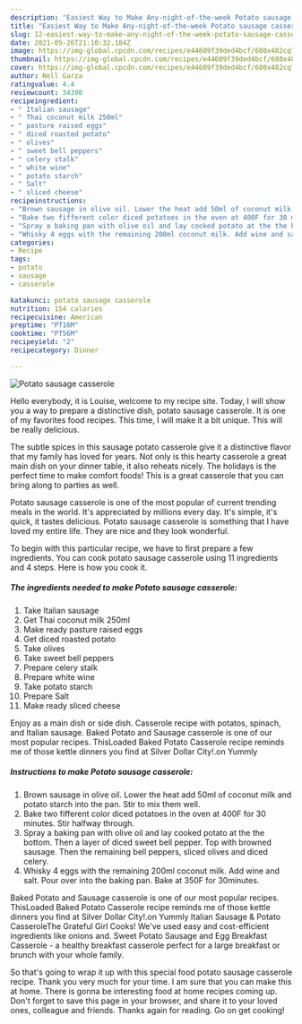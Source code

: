 ```yaml
---
description: "Easiest Way to Make Any-night-of-the-week Potato sausage casserole"
title: "Easiest Way to Make Any-night-of-the-week Potato sausage casserole"
slug: 12-easiest-way-to-make-any-night-of-the-week-potato-sausage-casserole
date: 2021-05-26T21:10:32.184Z
image: https://img-global.cpcdn.com/recipes/e44609f39ded4bcf/680x482cq70/potato-sausage-casserole-recipe-main-photo.jpg
thumbnail: https://img-global.cpcdn.com/recipes/e44609f39ded4bcf/680x482cq70/potato-sausage-casserole-recipe-main-photo.jpg
cover: https://img-global.cpcdn.com/recipes/e44609f39ded4bcf/680x482cq70/potato-sausage-casserole-recipe-main-photo.jpg
author: Nell Garza
ratingvalue: 4.4
reviewcount: 34390
recipeingredient:
- " Italian sausage"
- " Thai coconut milk 250ml"
- " pasture raised eggs"
- " diced roasted potato"
- " olives"
- " sweet bell peppers"
- " celery stalk"
- " white wine"
- " potato starch"
- " Salt"
- " sliced cheese"
recipeinstructions:
- "Brown sausage in olive oil. Lower the heat add 50ml of coconut milk and potato starch into the pan. Stir to mix them well."
- "Bake two fifferent color diced potatoes in the oven at 400F for 30 minutes. Stir halfway through."
- "Spray a baking pan with olive oil and lay cooked potato at the the bottom. Then a layer of diced sweet bell pepper. Top with browned sausage. Then the remaining bell peppers, sliced olives and diced celery."
- "Whisky 4 eggs with the remaining 200ml coconut milk. Add wine and salt. Pour over into the baking pan. Bake at 350F for 30minutes."
categories:
- Recipe
tags:
- potato
- sausage
- casserole

katakunci: potato sausage casserole 
nutrition: 154 calories
recipecuisine: American
preptime: "PT16M"
cooktime: "PT56M"
recipeyield: "2"
recipecategory: Dinner

---
```



![Potato sausage casserole](https://img-global.cpcdn.com/recipes/e44609f39ded4bcf/680x482cq70/potato-sausage-casserole-recipe-main-photo.jpg)

Hello everybody, it is Louise, welcome to my recipe site. Today, I will show you a way to prepare a distinctive dish, potato sausage casserole. It is one of my favorites food recipes. This time, I will make it a bit unique. This will be really delicious.

The subtle spices in this sausage potato casserole give it a distinctive flavor that my family has loved for years. Not only is this hearty casserole a great main dish on your dinner table, it also reheats nicely. The holidays is the perfect time to make comfort foods! This is a great casserole that you can bring along to parties as well.

Potato sausage casserole is one of the most popular of current trending meals in the world. It's appreciated by millions every day. It's simple, it's quick, it tastes delicious. Potato sausage casserole is something that I have loved my entire life. They are nice and they look wonderful.


To begin with this particular recipe, we have to first prepare a few ingredients. You can cook potato sausage casserole using 11 ingredients and 4 steps. Here is how you cook it.

<!--inarticleads1-->

##### The ingredients needed to make Potato sausage casserole:

1. Take  Italian sausage
1. Get  Thai coconut milk 250ml
1. Make ready  pasture raised eggs
1. Get  diced roasted potato
1. Take  olives
1. Take  sweet bell peppers
1. Prepare  celery stalk
1. Prepare  white wine
1. Take  potato starch
1. Prepare  Salt
1. Make ready  sliced cheese


Enjoy as a main dish or side dish. Casserole recipe with potatos, spinach, and Italian sausage. Baked Potato and Sausage casserole is one of our most popular recipes. ThisLoaded Baked Potato Casserole recipe reminds me of those kettle dinners you find at Silver Dollar City!.on Yummly 

<!--inarticleads2-->

##### Instructions to make Potato sausage casserole:

1. Brown sausage in olive oil. Lower the heat add 50ml of coconut milk and potato starch into the pan. Stir to mix them well.
1. Bake two fifferent color diced potatoes in the oven at 400F for 30 minutes. Stir halfway through.
1. Spray a baking pan with olive oil and lay cooked potato at the the bottom. Then a layer of diced sweet bell pepper. Top with browned sausage. Then the remaining bell peppers, sliced olives and diced celery.
1. Whisky 4 eggs with the remaining 200ml coconut milk. Add wine and salt. Pour over into the baking pan. Bake at 350F for 30minutes.


Baked Potato and Sausage casserole is one of our most popular recipes. ThisLoaded Baked Potato Casserole recipe reminds me of those kettle dinners you find at Silver Dollar City!.on Yummly Italian Sausage &amp; Potato CasseroleThe Grateful Girl Cooks! We&#39;ve used easy and cost-efficient ingredients like onions and. Sweet Potato Sausage and Egg Breakfast Casserole - a healthy breakfast casserole perfect for a large breakfast or brunch with your whole family. 

So that's going to wrap it up with this special food potato sausage casserole recipe. Thank you very much for your time. I am sure that you can make this at home. There is gonna be interesting food at home recipes coming up. Don't forget to save this page in your browser, and share it to your loved ones, colleague and friends. Thanks again for reading. Go on get cooking!
